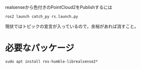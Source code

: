 realsenseから色付きのPointCloud2をPublishするには
```
ros2 launch catch_py rs.launch.py
```
現状ではトピックの宣言が入っているので，余裕があれば消すこと。


# 必要なパッケージ
```
sudo apt install ros-humble-librealsense2*
```